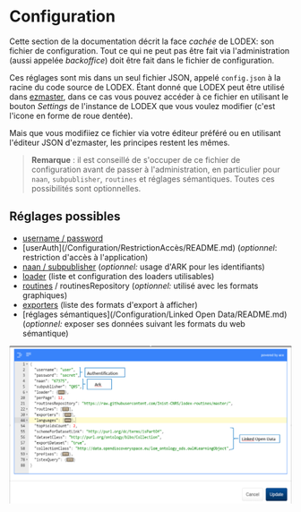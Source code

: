 # Configuration

Cette section de la documentation décrit la face _cachée_ de LODEX: son fichier de configuration. Tout ce qui ne peut pas être fait via l'administration \(aussi appelée _backoffice_\) doit être fait dans le fichier de configuration.

Ces réglages sont mis dans un seul fichier JSON, appelé `config.json`  à la racine du code source de LODEX. Étant donné que LODEX peut être utilisé dans [ezmaster](https://github.com/Inist-CNRS/ezmaster), dans ce cas vous pouvez accéder à ce fichier en utilisant le bouton _Settings_ de l'instance de LODEX que vous voulez modifier \(c'est l'icone en forme de roue dentée\).

Mais que vous modifiiez ce fichier via votre éditeur préféré ou en utilisant l'éditeur JSON d'ezmaster, les principes restent les mêmes.

> **Remarque** : il est conseillé de s'occuper de ce fichier de configuration avant de passer à l'administration, en particulier pour `naan`, `subpublisher`, `routines` et réglages sémantiques. Toutes ces possibilités sont optionnelles.

## Réglages possibles

* [username / password](/Configuration/Authentification/README.md)
* \[userAuth\]\(/Configuration/RestrictionAccès/README.md\) \(_optionnel_: restriction d'accès à l'application\)
* [naan / subpublisher](/Configuration/ARK/README.md) \(_optionnel:_ usage d'ARK pour les identifiants\)
* [loader](/Configuration/loaders/README.md) \(liste et configuration des loaders utilisables\)
* [routines](/Configuration/routines/README.md) / routinesRepository \(_optionnel:_ utilisé avec les formats graphiques\)
* [exporters](/Configuration/exporters/README.md) \(liste des formats d'export à afficher\)
* [réglages sémantiques](/Configuration/Linked Open Data/README.md) \(_optionnel:_ exposer ses données suivant les formats du web sémantique\)

![Fichier de configuration](/assets/panneaudedonfiguration.png)

